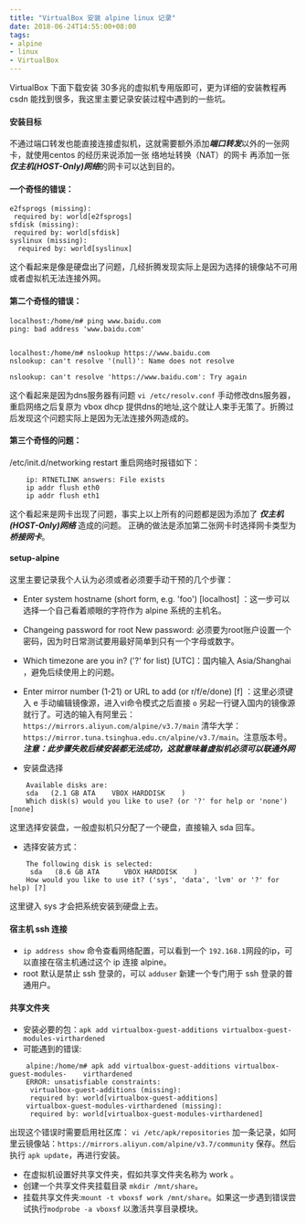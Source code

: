 ```yaml
---
title: "VirtualBox 安装 alpine linux 记录"
date: 2018-06-24T14:55:00+08:00
tags:
- alpine
- linux
- VirtualBox
---
```


VirtualBox 下面下载安装 30多兆的虚拟机专用版即可，更为详细的安装教程再 csdn 能找到很多，我这里主要记录安装过程中遇到的一些坑。

#### 安装目标
不通过端口转发也能直接连接虚拟机，这就需要额外添加***端口转发***以外的一张网卡，就使用centos 的经历来说添加一张  络地址转换（NAT）的网卡 再添加一张 ***仅主机(HOST-Only)网络***的网卡可以达到目的。
#### 一个奇怪的错误：

```shell
e2fsprogs (missing):
 required by: world[e2fsprogs]
sfdisk (missing):
 required by: world[sfdisk]
syslinux (missing):
  required by: world[syslinux]
```
 这个看起来是像是硬盘出了问题，几经折腾发现实际上是因为选择的镜像站不可用或者虚拟机无法连接外网。

#### 第二个奇怪的错误：
``` shell
localhost:/home/m# ping www.baidu.com
ping: bad address 'www.baidu.com'


localhost:/home/m# nslookup https://www.baidu.com
nslookup: can't resolve '(null)': Name does not resolve

nslookup: can't resolve 'https://www.baidu.com': Try again
```
这个看起来是因为dns服务器有问题 `vi /etc/resolv.conf`  手动修改dns服务器，重启网络之后复原为 vbox dhcp  提供dns的地址,这个就让人束手无策了。折腾过后发现这个问题实际上是因为无法连接外网造成的。

#### 第三个奇怪的问题：

/etc/init.d/networking restart 重启网络时报错如下：

``` shell
	ip: RTNETLINK answers: File exists 
	ip addr flush eth0
	ip addr flush eth1
```

这个看起来是网卡出现了问题，事实上以上所有的问题都是因为添加了 ***仅主机(HOST-Only)网络*** 造成的问题。
正确的做法是添加第二张网卡时选择网卡类型为 ***桥接网卡***。

#### setup-alpine 
这里主要记录我个人认为必须或者必须要手动干预的几个步骤：

- Enter system hostname (short form, e.g. 'foo') [localhost] ：这一步可以选择一个自己看着顺眼的字符作为 alpine 系统的主机名。
- Changeing password for root New password: 必须要为root账户设置一个密码，因为时日常测试要用最好简单到只有一个字母或数字。
- Which timezone are you in? ('?' for list) [UTC]：国内输入 Asia/Shanghai  ，避免后续使用上的问题。
- Enter mirror number (1-21) or URL to add (or r/f/e/done) [f] ：这里必须键入 e 手动编辑镜像源，进入vi命令模式之后直接 `o` 另起一行键入国内的镜像源就行了。可选的输入有阿里云：`https://mirrors.aliyun.com/alpine/v3.7/main`  清华大学：`https://mirror.tuna.tsinghua.edu.cn/alpine/v3.7/main`。注意版本号。***注意：此步骤失败后续安装都无法成功，这就意味着虚拟机必须可以联通外网***

- 安装盘选择
``` shell
	Available disks are:
  	sda   (2.1 GB ATA    VBOX HARDDISK    )
	Which disk(s) would you like to use? (or '?' for help or 'none') [none]
```
这里选择安装盘，一般虚拟机只分配了一个硬盘，直接输入 sda 回车。
- 选择安装方式：
```shell
	The following disk is selected:
 	 sda   (8.6 GB ATA      VBOX HARDDISK    )
	How would you like to use it? ('sys', 'data', 'lvm' or '?' for help) [?]
```
这里键入 sys 才会把系统安装到硬盘上去。

####  宿主机 ssh 连接
- `ip address show` 命令查看网络配置，可以看到一个 `192.168.1`网段的ip，可以直接在宿主机通过这个 ip 连接 alpine。
- root 默认是禁止 ssh 登录的，可以 `adduser` 新建一个专门用于 ssh 登录的普通用户。

#### 共享文件夹
- 安装必要的包：`apk add virtualbox-guest-additions virtualbox-guest-modules-virthardened`
- 可能遇到的错误:
``` shell
	alpine:/home/m# apk add virtualbox-guest-additions virtualbox-guest-modules-	virthardened
	ERROR: unsatisfiable constraints:
 	 virtualbox-guest-additions (missing):
   	 required by: world[virtualbox-guest-additions]
  	virtualbox-guest-modules-virthardened (missing):
   	 required by: world[virtualbox-guest-modules-virthardened]
```
 出现这个错误时需要启用社区库：
`vi /etc/apk/repositories`  加一条记录，如阿里云镜像站：`https://mirrors.aliyun.com/alpine/v3.7/community` 保存。然后执行 `apk update`，再进行安装。
- 在虚拟机设置好共享文件夹，假如共享文件夹名称为 work 。
- 创建一个共享文件夹挂载目录 `mkdir /mnt/share`。
- 挂载共享文件夹:`mount -t vboxsf work /mnt/share`。如果这一步遇到错误尝试执行`modprobe -a vboxsf` 以激活共享目录模块。



